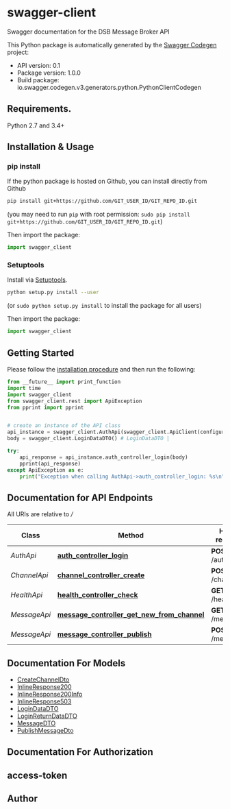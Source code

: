 # swagger-client
Swagger documentation for the DSB Message Broker API

This Python package is automatically generated by the [Swagger Codegen](https://github.com/swagger-api/swagger-codegen) project:

- API version: 0.1
- Package version: 1.0.0
- Build package: io.swagger.codegen.v3.generators.python.PythonClientCodegen

## Requirements.

Python 2.7 and 3.4+

## Installation & Usage
### pip install

If the python package is hosted on Github, you can install directly from Github

```sh
pip install git+https://github.com/GIT_USER_ID/GIT_REPO_ID.git
```
(you may need to run `pip` with root permission: `sudo pip install git+https://github.com/GIT_USER_ID/GIT_REPO_ID.git`)

Then import the package:
```python
import swagger_client 
```

### Setuptools

Install via [Setuptools](http://pypi.python.org/pypi/setuptools).

```sh
python setup.py install --user
```
(or `sudo python setup.py install` to install the package for all users)

Then import the package:
```python
import swagger_client
```

## Getting Started

Please follow the [installation procedure](#installation--usage) and then run the following:

```python
from __future__ import print_function
import time
import swagger_client
from swagger_client.rest import ApiException
from pprint import pprint


# create an instance of the API class
api_instance = swagger_client.AuthApi(swagger_client.ApiClient(configuration))
body = swagger_client.LoginDataDTO() # LoginDataDTO | 

try:
    api_response = api_instance.auth_controller_login(body)
    pprint(api_response)
except ApiException as e:
    print("Exception when calling AuthApi->auth_controller_login: %s\n" % e)
```

## Documentation for API Endpoints

All URIs are relative to */*

Class | Method | HTTP request | Description
------------ | ------------- | ------------- | -------------
*AuthApi* | [**auth_controller_login**](docs/AuthApi.md#auth_controller_login) | **POST** /auth/login | 
*ChannelApi* | [**channel_controller_create**](docs/ChannelApi.md#channel_controller_create) | **POST** /channel | 
*HealthApi* | [**health_controller_check**](docs/HealthApi.md#health_controller_check) | **GET** /health | 
*MessageApi* | [**message_controller_get_new_from_channel**](docs/MessageApi.md#message_controller_get_new_from_channel) | **GET** /message | 
*MessageApi* | [**message_controller_publish**](docs/MessageApi.md#message_controller_publish) | **POST** /message | 

## Documentation For Models

 - [CreateChannelDto](docs/CreateChannelDto.md)
 - [InlineResponse200](docs/InlineResponse200.md)
 - [InlineResponse200Info](docs/InlineResponse200Info.md)
 - [InlineResponse503](docs/InlineResponse503.md)
 - [LoginDataDTO](docs/LoginDataDTO.md)
 - [LoginReturnDataDTO](docs/LoginReturnDataDTO.md)
 - [MessageDTO](docs/MessageDTO.md)
 - [PublishMessageDto](docs/PublishMessageDto.md)

## Documentation For Authorization


## access-token



## Author



